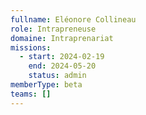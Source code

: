 ```yaml
---
fullname: Eléonore Collineau
role: Intrapreneuse
domaine: Intraprenariat
missions:
  - start: 2024-02-19
    end: 2024-05-20
    status: admin
memberType: beta
teams: []
---
```

